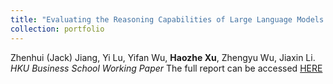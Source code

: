 ```yaml
---
title: "Evaluating the Reasoning Capabilities of Large Language Models in Chinese-language Contexts"
collection: portfolio
---
```

Zhenhui (Jack) Jiang, Yi Lu, Yifan Wu, **Haozhe Xu**, Zhengyu Wu, Jiaxin Li. *HKU Business School Working Paper*
The full report can be accessed [HERE](https://www.hkubs.hku.hk/aimodelrankings_en/report/LLM_Reasoning.pdf)

